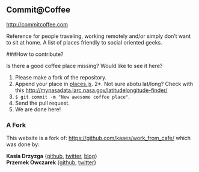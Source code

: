 Commit@Coffee
--------------

http://commitcoffee.com


Reference for people traveling, working remotely and/or simply don’t want to sit at home.
A list of places friendly to social oriented geeks.


###How to contribute?

Is there a good coffee place missing? Would like to see it here?

1. Please make a fork of the repository.
2. Append your place in [places.js](https://github.com/xando/commitcoffee/blob/gh-pages/places.js).
2*. Not sure abotu lat/long? Check with this http://mynasadata.larc.nasa.gov/latitudelongitude-finder/
3. `$ git commit -m "New awesome coffee place"`.
4. Send the pull request.
5. We are done here!


### A Fork 
This website is a fork of: https://github.com/kaaes/work_from_cafe/ which was done by:

__Kasia Drzyzga__ {[github](https://github.com/kaaes), [twitter](http://twitter.com/kaaes), [blog](http://kasia.drzyzga.pl)}  
__Przemek Owczarek__ {[github](https://github.com/nazgob), [twitter](http://twitter.com/powczarek)}  
